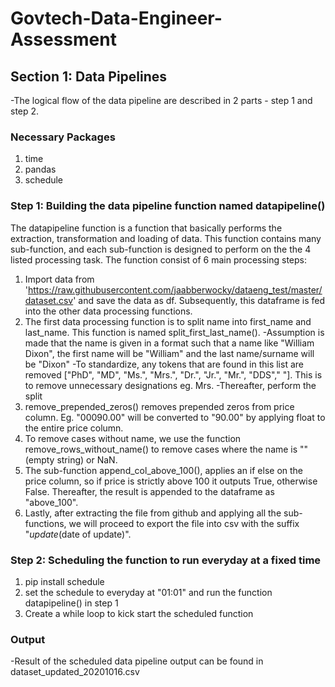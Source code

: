 # Govtech-Data-Engineer-Assessment

## Section 1: Data Pipelines

-The logical flow of the data pipeline are described in 2 parts - step 1 and step 2.

### Necessary Packages
1) time
2) pandas
3) schedule

### Step 1: Building the data pipeline function named datapipeline()

The datapipeline function is a function that basically performs the extraction, transformation and loading of data. This function contains many sub-function, and each sub-function is designed to perform on the the 4 listed processing task. The function consist of 6 main processing steps:
1) Import data from 'https://raw.githubusercontent.com/jaabberwocky/dataeng_test/master/dataset.csv' and save the data as df. Subsequently, this dataframe is fed into the other data processing functions.
2) The first data processing function is to split name into first_name and last_name. This function is named split_first_last_name().
-Assumption is made that the name is given in a format such that a name like "William Dixon", the first name will be "William" and the last name/surname will be "Dixon"
-To standardize, any tokens that are found in this list are removed ["PhD", "MD", "Ms.", "Mrs.", "Dr.", "Jr.", "Mr.", "DDS"," "]. This is to remove unnecessary designations eg. Mrs.
-Thereafter, perform the split
3) remove_prepended_zeros() removes prepended zeros from price column. Eg. "00090.00" will be converted to "90.00" by applying float to the entire price column.
4) To remove cases without name, we use the function remove_rows_without_name() to remove cases where the name is "" (empty string) or NaN.
5) The sub-function append_col_above_100(), applies an if else on the price column, so if price is strictly above 100 it outputs True, otherwise False. Thereafter, the result is appended to the dataframe as "above_100".
6) Lastly, after extracting the file from github and applying all the sub-functions, we will proceed to export the file into csv with the suffix "_update_(date of update)".

### Step 2: Scheduling the function to run everyday at a fixed time

1) pip install schedule
2) set the schedule to everyday at "01:01" and run the function datapipeline() in step 1
3) Create a while loop to kick start the scheduled function

### Output

-Result of the scheduled data pipeline output can be found in dataset_updated_20201016.csv

